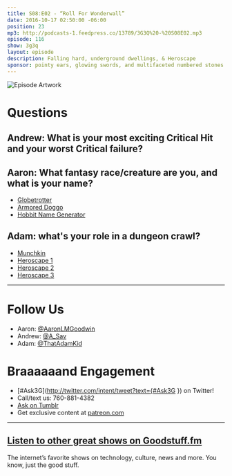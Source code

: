 ```yaml
---
title: S08:E02 - “Roll For Wonderwall”
date: 2016-10-17 02:50:00 -06:00
position: 23
mp3: http://podcasts-1.feedpress.co/13789/3G3Q%20-%20S08E02.mp3
episode: 116
show: 3g3q
layout: episode
description: Falling hard, underground dwellings, & Heroscape
sponsor: pointy ears, glowing swords, and multifaceted numbered stones.
---
```


![Episode Artwork][1]

# Questions

## Andrew: What is your most exciting Critical Hit and your worst Critical failure?

## Aaron: What fantasy race/creature are you, and what is your name?

* [Globetrotter][2]
* [Armored Doggo][3]
* [Hobbit Name Generator][4]

## Adam: what's your role in a dungeon crawl?

* [Munchkin][5]
* [Heroscape 1][6]
* [Heroscape 2][7]
* [Heroscape 3][8]

***

# Follow Us
* Aaron: [@AaronLMGoodwin](http://twitter.com/aaronlmgoodwin)
* Andrew: [@A_Sav](http://twitter.com/a_sav)
* Adam: [@ThatAdamKid](http://twitter.com/thatadamkid)

# Braaaaaand Engagement
* [#Ask3G](http://twitter.com/intent/tweet?text={#Ask3G }) on Twitter!
* Call/text us: 760-881-4382
* [Ask on Tumblr](http://3g3q.co/ask)
* Get exclusive content at [patreon.com](http://www.patreon.com/3g3q)

***

## [Listen to other great shows on Goodstuff.fm](http://goodstuff.fm/)
The internet’s favorite shows on technology, culture, news and more. You know, just the good stuff.

[1]: http://l.gdwn.co/gP1U.jpg
[2]: http://futurama.wikia.com/wiki/Globetrotter
[3]: http://l.gdwn.co/1i9vq
[4]: http://www.myprecious.us/name_generator.php
[5]: http://bit.ly/2dtR1o5
[6]: http://l.gdwn.co/11DNz
[7]: http://l.gdwn.co/1jNsh
[8]: http://l.gdwn.co/1i2TN
[9]: http://twitter.com/aaronlmgoodwin
[10]: http://twitter.com/a_sav
[11]: http://twitter.com/thatadamkid
[12]: http://3g3q.co/ask
[13]: http://www.patreon.com/3g3q
[14]: http://goodstuff.fm/3g3q/
